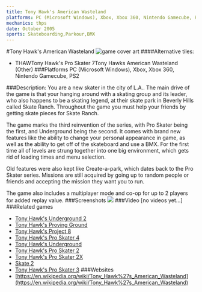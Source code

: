 ```yaml
---
title: Tony Hawk's American Wasteland
platforms: PC (Microsoft Windows), Xbox, Xbox 360, Nintendo Gamecube, PS2
mechanics: thps
date: October 2005
sports: Skateboarding,Parkour,BMX
---
```

#Tony Hawk's American Wasteland
![game cover art](//images.igdb.com/igdb/image/upload/t_cover_big/pys7dln1gif4xrcsw34g.jpg "Logo Title Text 1")
####Alternative tiles:
* THAWTony Hawk's Pro Skater 7Tony Hawks American Wasteland (Other)
###Platforms
PC (Microsoft Windows), Xbox, Xbox 360, Nintendo Gamecube, PS2

###Description:
You are a new skater in the city of L.A.. The main drive of the game is that your hanging around with a skating group and its leader, who also happens to be a skating legend, at their skate park in Beverly Hills called Skate Ranch. Throughout the game you must help your friends by getting skate pieces for Skate Ranch. 
 
The game marks the third reinvention of the series, with Pro Skater being the first, and Underground being the second. It comes with brand new features like the ability to change your personal appearance in game, as well as the ability to get off of the skateboard and use a BMX. For the first time all of levels are strung together into one big environment, which gets rid of loading times and menu selection. 
 
Old features were also kept like Create-a-park, which dates back to the Pro Skater series. Missions are still acquired by going up to random people or friends and accepting the mission they want you to run. 
 
The game also includes a multiplayer mode and co-op for up to 2 players for added replay value.
###Screenshots
<a target="_blank" href="//images.igdb.com/igdb/image/upload/t_cover_big/mbq73k6cy2pdbgwcsq9r.jpg"><img src="//images.igdb.com/igdb/image/upload/t_thumb/mbq73k6cy2pdbgwcsq9r.jpg"/></a>
###Video
[no videos yet...]
###Related games
* [Tony Hawk's Underground 2](/games/tony-hawk-s-underground-2-2699/)
* [Tony Hawk's Proving Ground](/games/tony-hawk-s-proving-ground-2700/)
* [Tony Hawk's Project 8](/games/tony-hawk-s-project-8-6204/)
* [Tony Hawk's Pro Skater 4](/games/tony-hawk-s-pro-skater-4-915/)
* [Tony Hawk's Underground](/games/tony-hawk-s-underground-2698/)
* [Tony Hawk's Pro Skater 2](/games/tony-hawk-s-pro-skater-2-913/)
* [Tony Hawk's Pro Skater 2X](/games/tony-hawks-pro-skater-2x-47325/)
* [Skate 2](/games/skate-2-2586/)
* [Tony Hawk's Pro Skater 3](/games/tony-hawk-s-pro-skater-3-914/)
###Websites
* [https://en.wikipedia.org/wiki/Tony_Hawk%27s_American_Wasteland](https://en.wikipedia.org/wiki/Tony_Hawk%27s_American_Wasteland)
